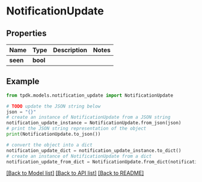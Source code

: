# NotificationUpdate



## Properties

Name | Type | Description | Notes
------------ | ------------- | ------------- | -------------
**seen** | **bool** |  | 

## Example

```python
from tpdk.models.notification_update import NotificationUpdate

# TODO update the JSON string below
json = "{}"
# create an instance of NotificationUpdate from a JSON string
notification_update_instance = NotificationUpdate.from_json(json)
# print the JSON string representation of the object
print(NotificationUpdate.to_json())

# convert the object into a dict
notification_update_dict = notification_update_instance.to_dict()
# create an instance of NotificationUpdate from a dict
notification_update_from_dict = NotificationUpdate.from_dict(notification_update_dict)
```
[[Back to Model list]](../README.md#documentation-for-models) [[Back to API list]](../README.md#documentation-for-api-endpoints) [[Back to README]](../README.md)



